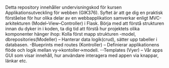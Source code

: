 
Detta repository innehåller undervisningskod för kursen Applikationsutveckling för webben (GIK376). 
Syftet är att ge dig en praktisk förståelse för hur olika delar av en webbapplikation samverkar enligt MVC-arkitekturen (Model–View–Controller) i Flask.
Börja med att förstå strukturen innan du dyker in i koden, ta dig tid att förstå hur projektets olika komponenter hänger ihop:
Kolla först mapp strukturen
-model, dbrepositories(Modeller) – Hanterar data logik(crud), sätter upp tabeller i databasen.
-Blueprints med routes (Kontroller) – Definierar applikationens flöde och logik mellan vy->kontoller->modell.
--Templates (Vyer) – Vår apps GUI som visar innehåll, hur användare interagera med appen via knappar, länkar etc.
